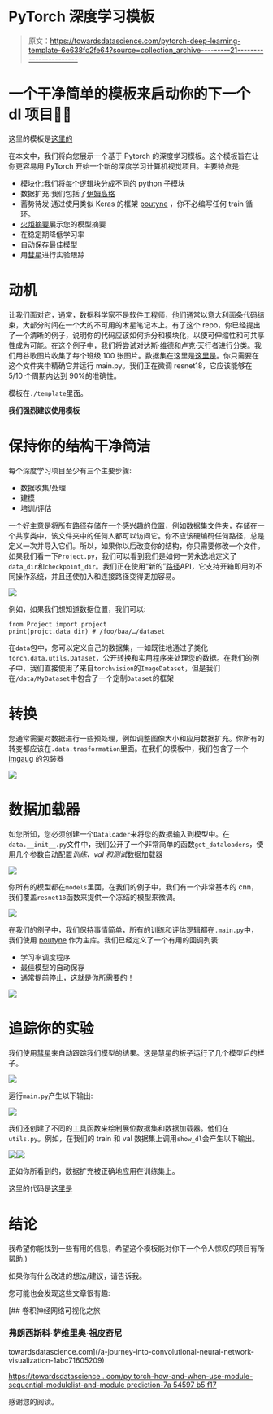 # PyTorch 深度学习模板

> 原文：<https://towardsdatascience.com/pytorch-deep-learning-template-6e638fc2fe64?source=collection_archive---------21----------------------->

# 一个干净简单的模板来启动你的下一个 dl 项目🚀🚀

这里的模板是[这里的](https://github.com/FrancescoSaverioZuppichini/PyTorch-Deep-Learning-Template/tree/master)

在本文中，我们将向您展示一个基于 Pytorch 的深度学习模板。这个模板旨在让你更容易用 PyTorch 开始一个新的深度学习计算机视觉项目。主要特点是:

*   模块化:我们将每个逻辑块分成不同的 python 子模块
*   数据扩充:我们包括了[伊姆高格](https://imgaug.readthedocs.io/en/latest/)
*   蓄势待发:通过使用类似 Keras 的框架 [poutyne](https://pypi.org/project/Poutyne/) ，你不必编写任何 train 循环。
*   [火炬摘要](https://github.com/sksq96/pytorch-summary)展示您的模型摘要
*   在稳定期降低学习率
*   自动保存最佳模型
*   用[彗星](https://www.comet.ml/)进行实验跟踪

# 动机

让我们面对它，通常，数据科学家不是软件工程师，他们通常以意大利面条代码结束，大部分时间在一个大的不可用的木星笔记本上。有了这个 repo，你已经提出了一个清晰的例子，说明你的代码应该如何拆分和模块化，以使可伸缩性和可共享性成为可能。在这个例子中，我们将尝试对达斯·维德和卢克·天行者进行分类。我们用谷歌图片收集了每个班级 100 张图片。数据集在这里是[这里是](https://drive.google.com/open?id=1LyHJxUVjOgDIgGJL4MnDhA10xjejWuw7)。你只需要在这个文件夹中精确它并运行 main.py。我们正在微调 resnet18，它应该能够在 5/10 个周期内达到 90%的准确性。

模板在`./template`里面。

**我们强烈建议使用模板**

# 保持你的结构干净简洁

每个深度学习项目至少有三个主要步骤:

*   数据收集/处理
*   建模
*   培训/评估

一个好主意是将所有路径存储在一个感兴趣的位置，例如数据集文件夹，存储在一个共享类中，该文件夹中的任何人都可以访问它。你不应该硬编码任何路径，总是定义一次并导入它们。所以，如果你以后改变你的结构，你只需要修改一个文件。如果我们看一下`Project.py`，我们可以看到我们是如何一劳永逸地定义了`data_dir`和`checkpoint_dir`。我们正在使用“新的”[路径](https://docs.python.org/3/library/pathlib.html)API，它支持开箱即用的不同操作系统，并且还使加入和连接路径变得更加容易。

![](img/4867640df5ca234a9dfbc50efd5e644d.png)

例如，如果我们想知道数据位置，我们可以:

```
from Project import project
print(projct.data_dir) # /foo/baa/…/dataset
```

在`data`包中，您可以定义自己的数据集，一如既往地通过子类化`torch.data.utils.Dataset`，公开转换和实用程序来处理您的数据。在我们的例子中，我们直接使用了来自`torchvision`的`ImageDataset`，但是我们在`/data/MyDataset`中包含了一个定制`Dataset`的框架

# 转换

您通常需要对数据进行一些预处理，例如调整图像大小和应用数据扩充。你所有的转变都应该在`.data.trasformation`里面。在我们的模板中，我们包含了一个 [imgaug](https://imgaug.readthedocs.io/en/latest/) 的包装器

![](img/38b292c168916a925eb0b27af09ffaf4.png)

# 数据加载器

如您所知，您必须创建一个`Dataloader`来将您的数据输入到模型中。在`data.__init__.py`文件中，我们公开了一个非常简单的函数`get_dataloaders`，使用几个参数自动配置*训练、val 和测试*数据加载器

![](img/052b4b7f655844c23c058e39fa4e7e34.png)

你所有的模型都在`models`里面，在我们的例子中，我们有一个非常基本的 cnn，我们覆盖`resnet18`函数来提供一个冻结的模型来微调。

![](img/7daf049483fd87e43a7289636a75357a.png)

在我们的例子中，我们保持事情简单，所有的训练和评估逻辑都在`.main.py`中，我们使用 [poutyne](https://pypi.org/project/Poutyne/) 作为主库。我们已经定义了一个有用的回调列表:

*   学习率调度程序
*   最佳模型的自动保存
*   通常提前停止，这就是你所需要的！

![](img/698fbe0ffeffbea20504bb4a9f161180.png)

# 追踪你的实验

我们使用[彗星](https://www.comet.ml/)来自动跟踪我们模型的结果。这是慧星的板子运行了几个模型后的样子。

![](img/ff18b4d03fd48fda02a840e0f6e0be3f.png)

运行`main.py`产生以下输出:

![](img/d88dfec9849ad759848082a9390f60b9.png)

我们还创建了不同的工具函数来绘制展位数据集和数据加载器。他们在`utils.py`。例如，在我们的 train 和 val 数据集上调用`show_dl`会产生以下输出。

![](img/f0e953835f807020f078ec2304143088.png)![](img/d8376bd90b5d9f3fa8c38b714e804f3c.png)

正如你所看到的，数据扩充被正确地应用在训练集上。

这里的代码是[这里是](https://github.com/FrancescoSaverioZuppichini/PyTorch-Deep-Learning-Template/tree/master)

# 结论

我希望你能找到一些有用的信息，希望这个模板能对你下一个令人惊叹的项目有所帮助:)

如果你有什么改进的想法/建议，请告诉我。

您可能也会发现这些文章很有趣:

[](/a-journey-into-convolutional-neural-network-visualization-1abc71605209) [## 卷积神经网络可视化之旅

### 弗朗西斯科·萨维里奥·祖皮奇尼

towardsdatascience.com](/a-journey-into-convolutional-neural-network-visualization-1abc71605209) 

[https://towardsdatascience . com/py torch-how-and-when-use-module-sequential-modulelist-and-module prediction-7a 54597 b5 f17](/pytorch-how-and-when-to-use-module-sequential-modulelist-and-moduledict-7a54597b5f17)

感谢您的阅读。